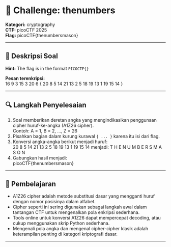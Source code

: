 # 🧠 Challenge: thenumbers  
**Kategori:** cryptography  
**CTF:** picoCTF 2025  
**Flag:** picoCTF{thenumbersmason}

---

## 📜 Deskripsi Soal  
**Hint:** The flag is in the format `PICOCTF{}`  

**Pesan terenkripsi:**  
16 9 3 15 3 20 6 { 20 8 5 14 21 13 2 5 18 19 13 1 19 15 14 }

---

## 🔍 Langkah Penyelesaian  
1. Soal memberikan deretan angka yang mengindikasikan penggunaan cipher huruf-ke-angka (A1Z26 cipher).  
   Contoh: A = 1, B = 2, ..., Z = 26  
2. Pisahkan bagian dalam kurung kurawal `{ ... }` karena itu isi dari flag.  
3. Konversi angka-angka berikut menjadi huruf:  
20 8 5 14 21 13 2 5 18 19 13 1 19 15 14
menjadi:
T H E N U M B E R S M A S O N
4. Gabungkan hasil menjadi:  
picoCTF{thenumbersmason}

---

## 🧠 Pembelajaran  
- A1Z26 cipher adalah metode substitusi dasar yang mengganti huruf dengan nomor posisinya dalam alfabet.  
- Cipher seperti ini sering digunakan sebagai langkah awal dalam tantangan CTF untuk mengenalkan pola enkripsi sederhana.  
- Tools online untuk konversi A1Z26 dapat mempercepat decoding, atau cukup menggunakan skrip Python sederhana.  
- Mengenali pola angka dan mengenal cipher-cipher klasik adalah keterampilan penting di kategori kriptografi dasar.

---

